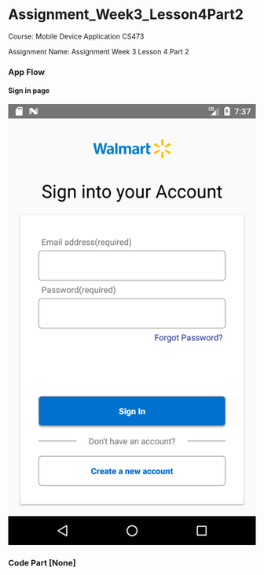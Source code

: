 # Assignment_Week3_Lesson4Part2

Course: Mobile Device Application CS473

Assignment Name: Assignment Week 3 Lesson 4 Part 2

### App Flow

#### Sign in page 
![alt text](https://github.com/kanchanproseth/Assignment_Week3_Lesson4Part2/blob/main/screenshot/app_walmart_sign_in.png?raw=true)


### Code Part [None]
